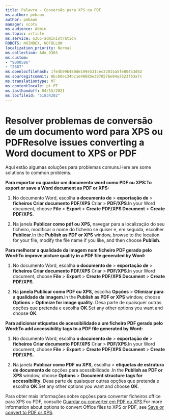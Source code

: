 ```yaml
---
title: Palavra - Conversão para XPS ou PDF
ms.author: pebaum
author: pebaum
manager: scotv
ms.audience: Admin
ms.topic: article
ms.service: o365-administration
ROBOTS: NOINDEX, NOFOLLOW
localization_priority: Normal
ms.collection: Adm_O365
ms.custom:
- "9000586"
- "2687"
ms.openlocfilehash: 1fe4b99b480de199e531cec22015a5fe00453d82
ms.sourcegitcommit: 8bc60ec34bc1e40685e3976576e04a2623f63a7c
ms.translationtype: MT
ms.contentlocale: pt-PT
ms.lasthandoff: 04/15/2021
ms.locfileid: "51834202"
---
```

# <a name="resolve-issues-converting-a-word-document-to-xps-or-pdf"></a><span data-ttu-id="71080-102">Resolver problemas de conversão de um documento word para XPS ou PDF</span><span class="sxs-lookup"><span data-stu-id="71080-102">Resolve issues converting a Word document to XPS or PDF</span></span>

<span data-ttu-id="71080-103">Aqui estão algumas soluções para problemas comuns.</span><span class="sxs-lookup"><span data-stu-id="71080-103">Here are some solutions to common problems.</span></span> 

<span data-ttu-id="71080-104">**Para exportar ou guardar um documento word como PDF ou XPS:**</span><span class="sxs-lookup"><span data-stu-id="71080-104">**To export or save a Word document as PDF or XPS:**</span></span>

1. <span data-ttu-id="71080-105">No documento Word, escolha **o documento de**  >  **exportação de**  >  **ficheiros Criar documento PDF/XPS** Criar  >  **PDF/XPS**.</span><span class="sxs-lookup"><span data-stu-id="71080-105">In your Word document, choose  **File** > **Export** > **Create PDF/XPS Document** > **Create PDF/XPS**.</span></span>

2. <span data-ttu-id="71080-106">Na janela **Publicar como pdf ou XPS,** navegar para a localização do seu ficheiro, modificar o nome do ficheiro se quiser e, em seguida, escolher **Publicar**.</span><span class="sxs-lookup"><span data-stu-id="71080-106">In the **Publish as PDF or XPS** window, browse to the location for your file, modify the file name if you like, and then choose **Publish**.</span></span>

<span data-ttu-id="71080-107">**Para melhorar a qualidade da imagem num ficheiro PDF gerado pelo Word:**</span><span class="sxs-lookup"><span data-stu-id="71080-107">**To improve picture quality in a PDF file generated by Word:**</span></span>

1. <span data-ttu-id="71080-108">No documento Word, escolha **o documento de**  >  **exportação de**  >  **ficheiros Criar documento PDF/XPS** Criar  >  **PDF/XPS**.</span><span class="sxs-lookup"><span data-stu-id="71080-108">In your Word document, choose  **File** > **Export** > **Create PDF/XPS Document** > **Create PDF/XPS**.</span></span>

2. <span data-ttu-id="71080-109">Na **janela Publicar como PDF ou XPS,** escolha **Opções**  >  **Otimizar para a qualidade da imagem**.</span><span class="sxs-lookup"><span data-stu-id="71080-109">In the **Publish as PDF or XPS** window, choose **Options** > **Optimize for image quality**.</span></span> <span data-ttu-id="71080-110">Desa parte de quaisquer outras opções que pretenda e escolha **OK**.</span><span class="sxs-lookup"><span data-stu-id="71080-110">Set any other options you want and choose **OK**.</span></span> 

<span data-ttu-id="71080-111">**Para adicionar etiquetas de acessibilidade a um ficheiro PDF gerado pelo Word:**</span><span class="sxs-lookup"><span data-stu-id="71080-111">**To add accessibility tags to a PDF file generated by Word:**</span></span>
 
1. <span data-ttu-id="71080-112">No documento Word, escolha **o documento de**  >  **exportação de**  >  **ficheiros Criar documento PDF/XPS** Criar  >  **PDF/XPS**.</span><span class="sxs-lookup"><span data-stu-id="71080-112">In your Word document, choose  **File** > **Export** > **Create PDF/XPS Document** > **Create PDF/XPS**.</span></span>

2. <span data-ttu-id="71080-113">Na janela **Publicar como PDF ou XPS,** escolha   >  **etiquetas de estrutura de documento de** opções para acessibilidade .</span><span class="sxs-lookup"><span data-stu-id="71080-113">In the **Publish as PDF or XPS** window, choose **Options** > **Document structure tags for accessibility**.</span></span> <span data-ttu-id="71080-114">Desa parte de quaisquer outras opções que pretenda e escolha **OK**.</span><span class="sxs-lookup"><span data-stu-id="71080-114">Set any other options you want and choose **OK**.</span></span>

<span data-ttu-id="71080-115">Para obter mais informações sobre opções para converter ficheiros office para XPS ou PDF, consulte [Guardar ou converter em PDF ou XPS](https://support.office.com/article/d85416c5-7d77-4fd6-a216-6f4bf7c7c110).</span><span class="sxs-lookup"><span data-stu-id="71080-115">For more information about options to convert Office files to XPS or PDF, see [Save or convert to PDF or XPS](https://support.office.com/article/d85416c5-7d77-4fd6-a216-6f4bf7c7c110).</span></span>